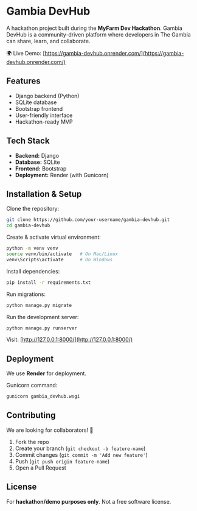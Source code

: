 # Gambia DevHub

A hackathon project built during the **MyFarm Dev Hackathon**. Gambia DevHub is a community-driven platform where developers in The Gambia can share, learn, and collaborate.

🌍 Live Demo: [https://gambia-devhub.onrender.com/](https://gambia-devhub.onrender.com/)

## Features
- Django backend (Python)
- SQLite database
- Bootstrap frontend
- User-friendly interface
- Hackathon-ready MVP

## Tech Stack
- **Backend:** Django
- **Database:** SQLite
- **Frontend:** Bootstrap
- **Deployment:** Render (with Gunicorn)

## Installation & Setup

Clone the repository:
```bash
git clone https://github.com/your-username/gambia-devhub.git
cd gambia-devhub
```

Create & activate virtual environment:
```bash
python -m venv venv
source venv/bin/activate   # On Mac/Linux
venv\Scripts\activate      # On Windows
```

Install dependencies:
```bash
pip install -r requirements.txt
```

Run migrations:
```bash
python manage.py migrate
```

Run the development server:
```bash
python manage.py runserver
```

Visit: [http://127.0.0.1:8000/](http://127.0.0.1:8000/)

## Deployment
We use **Render** for deployment.

Gunicorn command:
```bash
gunicorn gambia_devhub.wsgi
```

## Contributing
We are looking for collaborators! 🎉

1. Fork the repo
2. Create your branch (`git checkout -b feature-name`)
3. Commit changes (`git commit -m 'Add new feature'`)
4. Push (`git push origin feature-name`)
5. Open a Pull Request

## License
For **hackathon/demo purposes only**. Not a free software license.

